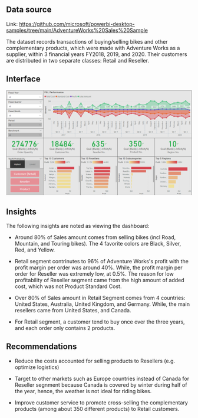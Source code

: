 ## Data source

Link: https://github.com/microsoft/powerbi-desktop-samples/tree/main/AdventureWorks%20Sales%20Sample

The dataset records transactions of buying/selling bikes and other complementary products, which were made with Adventure Works as a supplier, within 3 financial years FY2018, 2019, and 2020.
Their customers are distributed in two separate classes: Retail and Reseller.

## Interface
![](./pic/dashboard_interface.PNG)

## Insights

The following insights are noted as viewing the dashboard:

- Around 80% of Sales amount comes from selling bikes (incl Road, Mountain, and Touring bikes). The 4 favorite colors are Black, Silver, Red, and Yellow.

- Retail segment contrinutes to 96% of Adventure Works's profit with the profit margin per order was around 40%. While, the profit margin per order for Reseller was extremely low, at 0.5%. The reason for low profitability of Reseller segment came from the high amount of added cost, which was not Product Standard Cost.

- Over 80% of Sales amount in Retail Segment comes from 4 countries: United States, Australia, United Kingdom, and Germany. While, the main resellers came from United States, and Canada.

- For Retail segment, a customer tend to buy once over the three years, and each order only contains 2 products.

## Recommendations

- Reduce the costs accounted for selling products to Resellers (e.g. optimize logistics)

- Target to other markets such as Europe countries instead of Canada for Reseller segnment because Canada is covered by winter during half of the year, hence, the weather is not ideal for riding bikes.

- Improve customer service to promote cross-selling the complementary products (among about 350 different products) to Retail customers.




